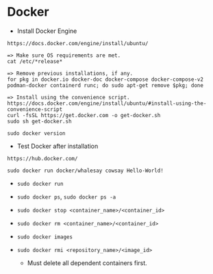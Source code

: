 # Docker
- Install Docker Engine
```
https://docs.docker.com/engine/install/ubuntu/

=> Make sure OS requirements are met.
cat /etc/*release*

=> Remove previous installations, if any.
for pkg in docker.io docker-doc docker-compose docker-compose-v2 podman-docker containerd runc; do sudo apt-get remove $pkg; done

=> Install using the convenience script.
https://docs.docker.com/engine/install/ubuntu/#install-using-the-convenience-script
curl -fsSL https://get.docker.com -o get-docker.sh
sudo sh get-docker.sh

sudo docker version
```

- Test Docker after installation
```
https://hub.docker.com/

sudo docker run docker/whalesay cowsay Hello-World!
```

- `sudo docker run`

- `sudo docker ps`, `sudo docker ps -a`

- `sudo docker stop <container_name>/<container_id>`

- `sudo docker rm <container_name>/<container_id>`

- `sudo docker images`

- `sudo docker rmi <repository_name>/<image_id>`
  - Must delete all dependent containers first.
